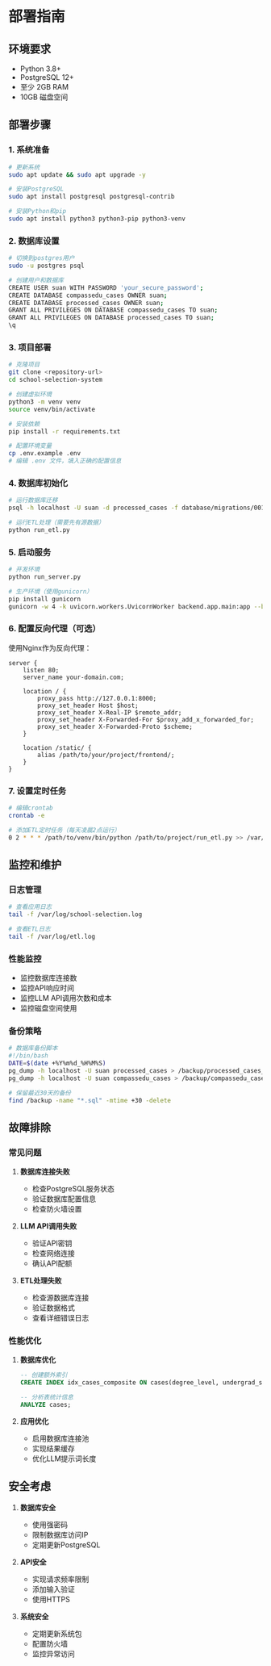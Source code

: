 # 部署指南

## 环境要求

- Python 3.8+
- PostgreSQL 12+
- 至少 2GB RAM
- 10GB 磁盘空间

## 部署步骤

### 1. 系统准备

```bash
# 更新系统
sudo apt update && sudo apt upgrade -y

# 安装PostgreSQL
sudo apt install postgresql postgresql-contrib

# 安装Python和pip
sudo apt install python3 python3-pip python3-venv
```

### 2. 数据库设置

```bash
# 切换到postgres用户
sudo -u postgres psql

# 创建用户和数据库
CREATE USER suan WITH PASSWORD 'your_secure_password';
CREATE DATABASE compassedu_cases OWNER suan;
CREATE DATABASE processed_cases OWNER suan;
GRANT ALL PRIVILEGES ON DATABASE compassedu_cases TO suan;
GRANT ALL PRIVILEGES ON DATABASE processed_cases TO suan;
\q
```

### 3. 项目部署

```bash
# 克隆项目
git clone <repository-url>
cd school-selection-system

# 创建虚拟环境
python3 -m venv venv
source venv/bin/activate

# 安装依赖
pip install -r requirements.txt

# 配置环境变量
cp .env.example .env
# 编辑 .env 文件，填入正确的配置信息
```

### 4. 数据库初始化

```bash
# 运行数据库迁移
psql -h localhost -U suan -d processed_cases -f database/migrations/001_create_cases_table.sql

# 运行ETL处理（需要先有源数据）
python run_etl.py
```

### 5. 启动服务

```bash
# 开发环境
python run_server.py

# 生产环境（使用gunicorn）
pip install gunicorn
gunicorn -w 4 -k uvicorn.workers.UvicornWorker backend.app.main:app --bind 0.0.0.0:8000
```

### 6. 配置反向代理（可选）

使用Nginx作为反向代理：

```nginx
server {
    listen 80;
    server_name your-domain.com;

    location / {
        proxy_pass http://127.0.0.1:8000;
        proxy_set_header Host $host;
        proxy_set_header X-Real-IP $remote_addr;
        proxy_set_header X-Forwarded-For $proxy_add_x_forwarded_for;
        proxy_set_header X-Forwarded-Proto $scheme;
    }

    location /static/ {
        alias /path/to/your/project/frontend/;
    }
}
```

### 7. 设置定时任务

```bash
# 编辑crontab
crontab -e

# 添加ETL定时任务（每天凌晨2点运行）
0 2 * * * /path/to/venv/bin/python /path/to/project/run_etl.py >> /var/log/etl.log 2>&1
```

## 监控和维护

### 日志管理

```bash
# 查看应用日志
tail -f /var/log/school-selection.log

# 查看ETL日志
tail -f /var/log/etl.log
```

### 性能监控

- 监控数据库连接数
- 监控API响应时间
- 监控LLM API调用次数和成本
- 监控磁盘空间使用

### 备份策略

```bash
# 数据库备份脚本
#!/bin/bash
DATE=$(date +%Y%m%d_%H%M%S)
pg_dump -h localhost -U suan processed_cases > /backup/processed_cases_$DATE.sql
pg_dump -h localhost -U suan compassedu_cases > /backup/compassedu_cases_$DATE.sql

# 保留最近30天的备份
find /backup -name "*.sql" -mtime +30 -delete
```

## 故障排除

### 常见问题

1. **数据库连接失败**
   - 检查PostgreSQL服务状态
   - 验证数据库配置信息
   - 检查防火墙设置

2. **LLM API调用失败**
   - 验证API密钥
   - 检查网络连接
   - 确认API配额

3. **ETL处理失败**
   - 检查源数据库连接
   - 验证数据格式
   - 查看详细错误日志

### 性能优化

1. **数据库优化**
   ```sql
   -- 创建额外索引
   CREATE INDEX idx_cases_composite ON cases(degree_level, undergrad_school_tier, gpa_scale_4);
   
   -- 分析表统计信息
   ANALYZE cases;
   ```

2. **应用优化**
   - 启用数据库连接池
   - 实现结果缓存
   - 优化LLM提示词长度

## 安全考虑

1. **数据库安全**
   - 使用强密码
   - 限制数据库访问IP
   - 定期更新PostgreSQL

2. **API安全**
   - 实现请求频率限制
   - 添加输入验证
   - 使用HTTPS

3. **系统安全**
   - 定期更新系统包
   - 配置防火墙
   - 监控异常访问